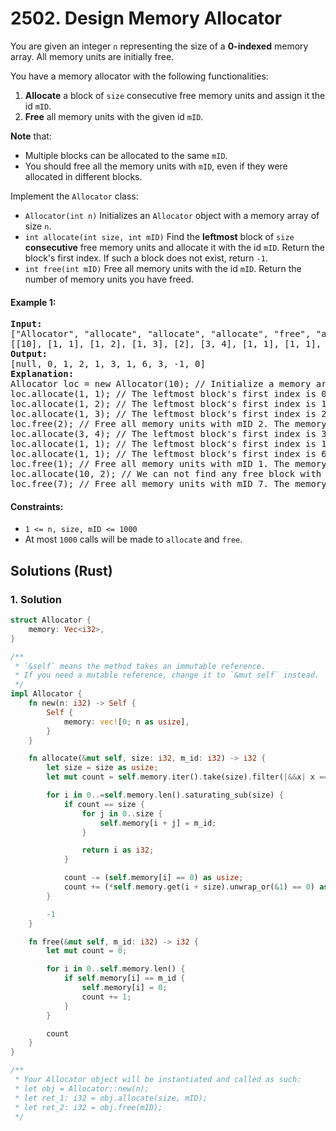# 2502. Design Memory Allocator
You are given an integer `n` representing the size of a **0-indexed** memory array. All memory units are initially free.

You have a memory allocator with the following functionalities:

1. **Allocate** a block of `size` consecutive free memory units and assign it the id `mID`.
2. **Free** all memory units with the given id `mID`.

**Note** that:

* Multiple blocks can be allocated to the same `mID`.
* You should free all the memory units with `mID`, even if they were allocated in different blocks.

Implement the `Allocator` class:

* `Allocator(int n)` Initializes an `Allocator` object with a memory array of size `n`.
* `int allocate(int size, int mID)` Find the **leftmost** block of `size` **consecutive** free memory units and allocate it with the id `mID`. Return the block's first index. If such a block does not exist, return `-1`.
* `int free(int mID)` Free all memory units with the id `mID`. Return the number of memory units you have freed.

#### Example 1:
<pre>
<strong>Input:</strong>
["Allocator", "allocate", "allocate", "allocate", "free", "allocate", "allocate", "allocate", "free", "allocate", "free"]
[[10], [1, 1], [1, 2], [1, 3], [2], [3, 4], [1, 1], [1, 1], [1], [10, 2], [7]]
<strong>Output:</strong>
[null, 0, 1, 2, 1, 3, 1, 6, 3, -1, 0]
<strong>Explanation:</strong>
Allocator loc = new Allocator(10); // Initialize a memory array of size 10. All memory units are initially free.
loc.allocate(1, 1); // The leftmost block's first index is 0. The memory array becomes [1,_,_,_,_,_,_,_,_,_]. We return 0.
loc.allocate(1, 2); // The leftmost block's first index is 1. The memory array becomes [1,2,_,_,_,_,_,_,_,_]. We return 1.
loc.allocate(1, 3); // The leftmost block's first index is 2. The memory array becomes [1,2,3,_,_,_,_,_,_,_]. We return 2.
loc.free(2); // Free all memory units with mID 2. The memory array becomes [1,_, 3,_,_,_,_,_,_,_]. We return 1 since there is only 1 unit with mID 2.
loc.allocate(3, 4); // The leftmost block's first index is 3. The memory array becomes [1,_,3,4,4,4,_,_,_,_]. We return 3.
loc.allocate(1, 1); // The leftmost block's first index is 1. The memory array becomes [1,1,3,4,4,4,_,_,_,_]. We return 1.
loc.allocate(1, 1); // The leftmost block's first index is 6. The memory array becomes [1,1,3,4,4,4,1,_,_,_]. We return 6.
loc.free(1); // Free all memory units with mID 1. The memory array becomes [_,_,3,4,4,4,_,_,_,_]. We return 3 since there are 3 units with mID 1.
loc.allocate(10, 2); // We can not find any free block with 10 consecutive free memory units, so we return -1.
loc.free(7); // Free all memory units with mID 7. The memory array remains the same since there is no memory unit with mID 7. We return 0.
</pre>

#### Constraints:
* `1 <= n, size, mID <= 1000`
* At most `1000` calls will be made to `allocate` and `free`.

## Solutions (Rust)

### 1. Solution
```Rust
struct Allocator {
    memory: Vec<i32>,
}

/**
 * `&self` means the method takes an immutable reference.
 * If you need a mutable reference, change it to `&mut self` instead.
 */
impl Allocator {
    fn new(n: i32) -> Self {
        Self {
            memory: vec![0; n as usize],
        }
    }

    fn allocate(&mut self, size: i32, m_id: i32) -> i32 {
        let size = size as usize;
        let mut count = self.memory.iter().take(size).filter(|&&x| x == 0).count();

        for i in 0..=self.memory.len().saturating_sub(size) {
            if count == size {
                for j in 0..size {
                    self.memory[i + j] = m_id;
                }

                return i as i32;
            }

            count -= (self.memory[i] == 0) as usize;
            count += (*self.memory.get(i + size).unwrap_or(&1) == 0) as usize;
        }

        -1
    }

    fn free(&mut self, m_id: i32) -> i32 {
        let mut count = 0;

        for i in 0..self.memory.len() {
            if self.memory[i] == m_id {
                self.memory[i] = 0;
                count += 1;
            }
        }

        count
    }
}

/**
 * Your Allocator object will be instantiated and called as such:
 * let obj = Allocator::new(n);
 * let ret_1: i32 = obj.allocate(size, mID);
 * let ret_2: i32 = obj.free(mID);
 */
```

